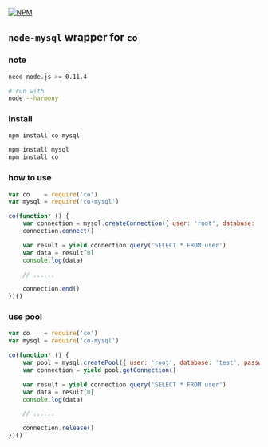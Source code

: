 [![NPM](https://nodei.co/npm/co-mysql.png?downloads=true)](https://nodei.co/npm/co-mysql/)

## `node-mysql` wrapper for `co`

### note
```bash
need node.js >= 0.11.4

# run with
node --harmony
```

### install
```bash
npm install co-mysql

npm install mysql
npm install co
```

### how to use
```js
var co    = require('co')
var mysql = require('co-mysql')

co(function* () {
	var connection = mysql.createConnection({ user: 'root', database: 'test', password: '123456'})
	connection.connect()

	var result = yield connection.query('SELECT * FROM user')
	var data = result[0]
	console.log(data)

	// ......

	connection.end()
})()
```

### use pool
```js
var co    = require('co')
var mysql = require('co-mysql')

co(function* () {
	var pool = mysql.createPool({ user: 'root', database: 'test', password: '123456' })
	var connection = yield pool.getConnection()

	var result = yield connection.query('SELECT * FROM user')
	var data = result[0]
	console.log(data)

	// ......

	connection.release()
})()
```
